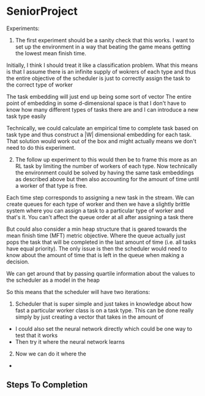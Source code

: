 # SeniorProject

Experiments:

1. The first experiment should be a sanity check that this works. I want to set up the environment in a way that 
beating the game means getting the lowest mean finish time. 

Initially, I think I should treat it like a classification problem. What this means is that I assume 
there is an infinite supply of wokrers of each type and thus the entire objective of the scheduler 
is just to correctly assign the task to the correct type of worker

The task embedding will just end up being some sort of vector 
The entire point of embedding in some d-dimensional space is that I don't have to know how many different 
types of tasks there are and I can introduce a new task type easily

Technically, we could calculate an empirical time to complete task based on task type and thus construct a |W|
dimensional embedding for each task. That solution would work out of the box and might actually means we 
don't need to do this experiment. 

2. The follow up experiment to this would then be to frame this more as an RL task by limiting the number of workers 
of each type. Now technically the environment could be solved by having the same task embeddings as described above 
but then also accounting for the amount of time until a worker of that type is free. 

Each time step corresponds to assigning a new task in the stream. We can create queues for each type of worker and 
then we have a slightly brittle system where you can assign a task to a particular type of worker and that's it. 
You can't affect the queue order at all after assigning a task there

But could also consider a min heap structure that is geared towards the mean finish time (MFT) metric objective. Where the queue actually just pops the task that will be completed in the last amount of time (i.e. all tasks have equal priority).
The only issue is then the scheduler would need to know about the amount of time that is left in the queue when making a 
decision. 

We can get around that by passing quartile information about the values to the scheduler as a model in the heap 

So this means that the scheduler will have two iterations:
1. Scheduler that is super simple and just takes in knowledge about how fast a particular worker class is on a task type. This can be done really simply by just creating a vector that takes in the amount of 

- I could also set the neural network directly which could be one way to test that it works 
- Then try it where the neural network learns

2. Now we can do it where the 

- 

## Steps To Completion






